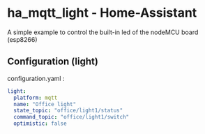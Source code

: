 # ha_mqtt_light - Home-Assistant
A simple example to control the built-in led of the nodeMCU board (esp8266)

## Configuration (light)
configuration.yaml :
```yaml
light:
  platform: mqtt
  name: "Office light"
  state_topic: "office/light1/status"
  command_topic: "office/light1/switch"
  optimistic: false
```
